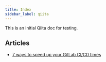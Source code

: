 ```yaml
---
title: Index
sidebar_label: qiita
---
```


This is an initial Qiita doc for testing. 

## Articles
- [7 ways to speed up your GitLab CI/CD times](qiita/2020/05/7-ways-to-speed-up-gitlab-ci-cd-times.md)
